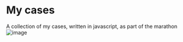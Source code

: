 # My cases
A collection of my cases, written in javascript, as part of the marathon
![image](https://user-images.githubusercontent.com/70915888/135771884-7820ddb4-1377-42a2-bb24-d72640402419.png)
